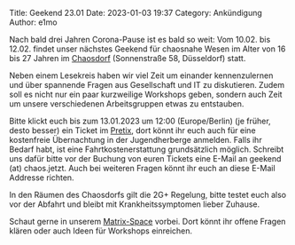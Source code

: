 Title: Geekend 23.01
Date: 2023-01-03 19:37
Category: Ankündigung
Author: e1mo

Nach bald drei Jahren Corona-Pause ist es bald so weit:
Vom 10.02. bis 12.02. findet unser nächstes Geekend für chaosnahe Wesen im Alter von 16 bis 27 Jahren im [Chaosdorf](https://chaosdorf.de/) (Sonnenstraße 58, Düsseldorf) statt.

Neben einem Lesekreis haben wir viel Zeit um einander kennenzulernen und über spannende Fragen aus Gesellschaft und IT zu diskutieren. Zudem soll es nicht nur ein paar kurzweilige Workshops geben, sondern auch Zeit um unsere verschiedenen Arbeitsgruppen etwas zu entstauben.

Bitte klickt euch bis zum 13.01.2023 um 12:00 (Europe/Berlin) (je früher, desto besser) ein Ticket im [Pretix](https://tickets.chaostreff-flensburg.de/chaos.jetzt/g2/), dort könnt ihr euch auch für eine kostenfreie Übernachtung in der Jugendherberge anmelden. Falls ihr Bedarf habt, ist eine Fahrtkostenerstattung grundsätzlich möglich. Schreibt uns dafür bitte vor der Buchung von euren Tickets eine E-Mail an geekend (at) chaos.jetzt. Auch bei weiteren Fragen könnt ihr euch an diese E-Mail Addresse richten.

In den Räumen des Chaosdorfs gilt die 2G+ Regelung, bitte testet euch also vor der Abfahrt und bleibt mit Krankheitssymptomen lieber Zuhause.

Schaut gerne in unserem [Matrix-Space](https://matrix.to/#/#chaos.jetzt:chaos.jetzt) vorbei. Dort könnt ihr offene Fragen klären oder auch Ideen für Workshops einreichen.
